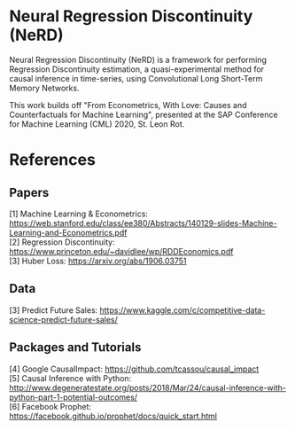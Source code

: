 # Neural Regression Discontinuity (NeRD)
Neural Regression Discontinuity (NeRD) is a framework for performing Regression Discontinuity estimation, a quasi-experimental method for causal inference in time-series, using Convolutional Long Short-Term Memory Networks.

This work builds off "From Econometrics, With Love: Causes and Counterfactuals for Machine Learning", presented at the SAP Conference for Machine Learning (CML) 2020, St. Leon Rot.

# References
## Papers
[1] Machine Learning & Econometrics: https://web.stanford.edu/class/ee380/Abstracts/140129-slides-Machine-Learning-and-Econometrics.pdf <br/>
[2] Regression Discontinuity: https://www.princeton.edu/~davidlee/wp/RDDEconomics.pdf <br/>
[3] Huber Loss: https://arxiv.org/abs/1906.03751


## Data
[3] Predict Future Sales: https://www.kaggle.com/c/competitive-data-science-predict-future-sales/ <br/>

## Packages and Tutorials
[4] Google CausalImpact: https://github.com/tcassou/causal_impact <br/>
[5] Causal Inference with Python: http://www.degeneratestate.org/posts/2018/Mar/24/causal-inference-with-python-part-1-potential-outcomes/ <br/>
[6] Facebook Prophet: https://facebook.github.io/prophet/docs/quick_start.html


